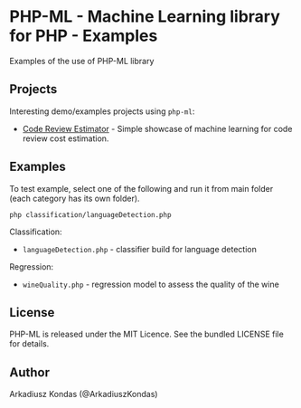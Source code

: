 # PHP-ML - Machine Learning library for PHP - Examples

Examples of the use of PHP-ML library

## Projects

Interesting demo/examples projects using `php-ml`:

* [Code Review Estimator](https://github.com/akondas/code-review-estimator) - Simple showcase of machine learning for code review cost estimation.

## Examples

To test example, select one of the following and run it from main folder (each category has its own folder).

```
php classification/languageDetection.php
```

Classification:

* `languageDetection.php` - classifier build for language detection

Regression:

* `wineQuality.php` - regression model to assess the quality of the wine 

## License

PHP-ML is released under the MIT Licence. See the bundled LICENSE file for details.

## Author

Arkadiusz Kondas (@ArkadiuszKondas)
